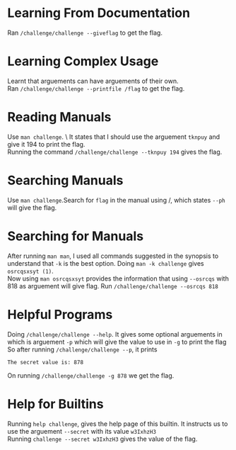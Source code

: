 # Learning From Documentation
Ran `/challenge/challenge --giveflag` to get the flag.

# Learning Complex Usage
Learnt that arguements can have arguements of their own. \
Ran `/challenge/challenge --printfile /flag` to get the flag.

# Reading Manuals
Use `man challenge`. \ 
It states that I should use the arguement `tknpuy` and give it 194 to print the flag. \
Running the command `/challenge/challenge --tknpuy 194` gives the flag.

# Searching Manuals
Use `man challenge`.Search for `flag` in the manual using /,  which states  `--ph` will give the flag.

# Searching for Manuals
After running `man man`, I used all commands suggested in the synopsis to  understand that `-k` is the best option. Doing `man -k challenge` gives `osrcqsxsyt (1)`. \
Now using `man osrcqsxsyt` provides the information that using `--osrcqs` with 818 as arguement will give flag. Run `/challenge/challenge --osrcqs 818`

# Helpful Programs
Doing  `/challenge/challenge --help`. It gives some optional arguements in which is arguement `-p` which will give the value to use in `-g` to print the flag \
So after running `/challenge/challenge --p`, it prints
```
The secret value is: 878
```
On running  `/challenge/challenge -g 878` we get the flag.

# Help for Builtins
Running `help challenge`, gives the help page of this builtin. It instructs us to use the arguement `--secret` with its  value `w3IxhzH3` \
Running `challenge --secret w3IxhzH3` gives the value of the flag.
